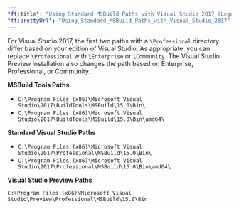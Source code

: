 ```yaml
---
"ft:title": "Using Standard MSBuild Paths with Visual Studio 2017 (Legacy)"
"ft:prettyUrl": "Using_Standard_MSBuild_Paths_with_Visual_Studio_2017"
---
```

For Visual Studio 2017, the first two paths with a `\Professional` directory differ based on your edition of Visual Studio. As appropriate, you can replace `\Professional` with `\Enterprise` or `\Community`. The Visual Studio Preview installation also changes the path based on Enterprise, Professional, or Community.

**MSBuild Tools Paths**

- `C:\Program Files (x86)\Microsoft Visual Studio\2017\BuildTools\MSBuild\15.0\Bin\`
- `C:\Program Files (x86)\Microsoft Visual Studio\2017\BuildTools\MSBuild\15.0\Bin\amd64\`

**Standard Visual Studio Paths**

- `C:\Program Files (x86)\Microsoft Visual Studio\2017\Professional\MSBuild\15.0\Bin\`
- `C:\Program Files (x86)\Microsoft Visual Studio\2017\Professional\MSBuild\15.0\Bin\amd64\`

**Visual Studio Preview Paths**

`C:\Program Files (x86)\Microsoft Visual Studio\Preview\Professional\MSBuild\15.0\Bin`